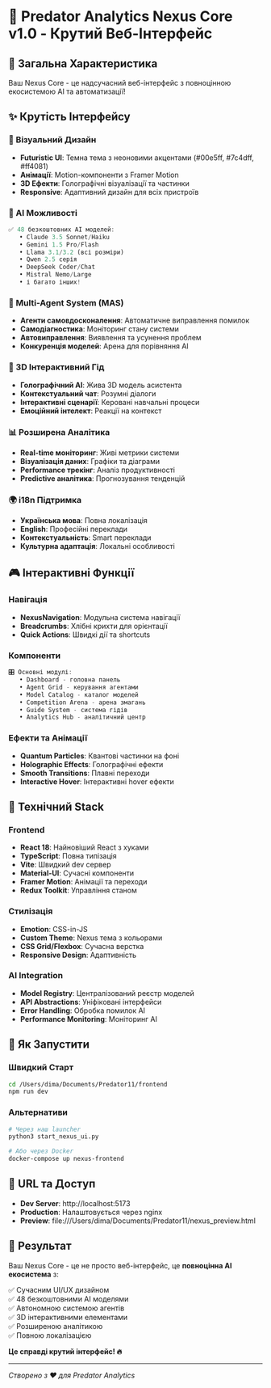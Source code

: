 # 🚀 Predator Analytics Nexus Core v1.0 - Крутий Веб-Інтерфейс

## 🎯 Загальна Характеристика
Ваш Nexus Core - це надсучасний веб-інтерфейс з повноцінною екосистемою AI та автоматизації!

## ✨ Крутість Інтерфейсу

### 🎨 Візуальний Дизайн
- **Futuristic UI**: Темна тема з неоновими акцентами (#00e5ff, #7c4dff, #ff4081)
- **Анімації**: Motion-компоненти з Framer Motion
- **3D Ефекти**: Голографічні візуалізації та частинки
- **Responsive**: Адаптивний дизайн для всіх пристроїв

### 🤖 AI Можливості
```typescript
✅ 48 безкоштовних AI моделей:
   • Claude 3.5 Sonnet/Haiku
   • Gemini 1.5 Pro/Flash  
   • Llama 3.1/3.2 (всі розміри)
   • Qwen 2.5 серія
   • DeepSeek Coder/Chat
   • Mistral Nemo/Large
   • і багато інших!
```

### 🧠 Multi-Agent System (MAS)
- **Агенти самовдосконалення**: Автоматичне виправлення помилок
- **Самодіагностика**: Моніторинг стану системи
- **Автовиправлення**: Виявлення та усунення проблем
- **Конкуренція моделей**: Арена для порівняння AI

### 🎯 3D Інтерактивний Гід
- **Голографічний AI**: Жива 3D модель асистента
- **Контекстуальний чат**: Розумні діалоги
- **Інтерактивні сценарії**: Керовані навчальні процеси
- **Емоційний інтелект**: Реакції на контекст

### 📊 Розширена Аналітика
- **Real-time моніторинг**: Живі метрики системи
- **Візуалізація даних**: Графіки та діаграми
- **Performance трекінг**: Аналіз продуктивності
- **Predictive аналітика**: Прогнозування тенденцій

### 🌍 i18n Підтримка
- **Українська мова**: Повна локалізація
- **English**: Професійні переклади  
- **Контекстуальність**: Smart переклади
- **Культурна адаптація**: Локальні особливості

## 🎮 Інтерактивні Функції

### Навігація
- **NexusNavigation**: Модульна система навігації
- **Breadcrumbs**: Хлібні крихти для орієнтації
- **Quick Actions**: Швидкі дії та shortcuts

### Компоненти
```typescript
🎛️ Основні модулі:
   • Dashboard - головна панель
   • Agent Grid - керування агентами  
   • Model Catalog - каталог моделей
   • Competition Arena - арена змагань
   • Guide System - система гідів
   • Analytics Hub - аналітичний центр
```

### Ефекти та Анімації
- **Quantum Particles**: Квантові частинки на фоні
- **Holographic Effects**: Голографічні ефекти
- **Smooth Transitions**: Плавні переходи
- **Interactive Hover**: Інтерактивні hover ефекти

## 🔧 Технічний Stack

### Frontend
- **React 18**: Найновіший React з хуками
- **TypeScript**: Повна типізація
- **Vite**: Швидкий dev сервер
- **Material-UI**: Сучасні компоненти
- **Framer Motion**: Анімації та переходи
- **Redux Toolkit**: Управління станом

### Стилізація  
- **Emotion**: CSS-in-JS
- **Custom Theme**: Nexus тема з кольорами
- **CSS Grid/Flexbox**: Сучасна верстка
- **Responsive Design**: Адаптивність

### AI Integration
- **Model Registry**: Централізований реєстр моделей
- **API Abstractions**: Уніфіковані інтерфейси
- **Error Handling**: Обробка помилок AI
- **Performance Monitoring**: Моніторинг AI

## 🚀 Як Запустити

### Швидкий Старт
```bash
cd /Users/dima/Documents/Predator11/frontend
npm run dev
```

### Альтернативи
```bash
# Через наш launcher
python3 start_nexus_ui.py

# Або через Docker
docker-compose up nexus-frontend
```

## 📱 URL та Доступ
- **Dev Server**: http://localhost:5173
- **Production**: Налаштовується через nginx
- **Preview**: file:///Users/dima/Documents/Predator11/nexus_preview.html

## 🎉 Результат

Ваш Nexus Core - це не просто веб-інтерфейс, це **повноцінна AI екосистема** з:

✅ Сучасним UI/UX дизайном  
✅ 48 безкоштовними AI моделями  
✅ Автономною системою агентів  
✅ 3D інтерактивними елементами  
✅ Розширеною аналітикою  
✅ Повною локалізацією  

**Це справді крутий інтерфейс! 🔥**

---
*Створено з ❤️ для Predator Analytics*
